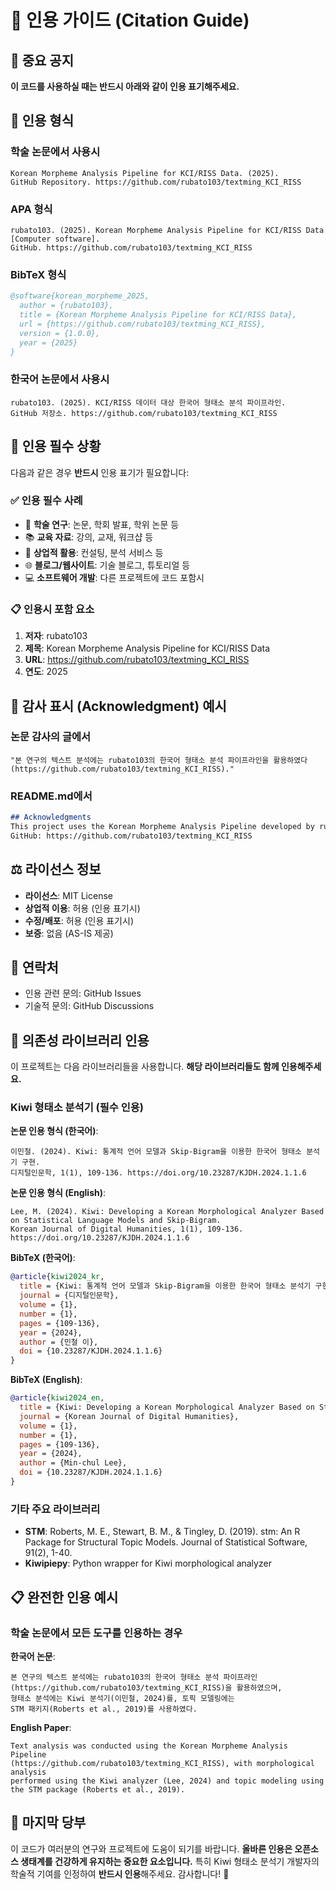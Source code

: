 # 📖 인용 가이드 (Citation Guide)

## 🚨 중요 공지

**이 코드를 사용하실 때는 반드시 아래와 같이 인용 표기해주세요.**

## 📝 인용 형식

### 학술 논문에서 사용시
```
Korean Morpheme Analysis Pipeline for KCI/RISS Data. (2025). 
GitHub Repository. https://github.com/rubato103/textming_KCI_RISS
```

### APA 형식
```
rubato103. (2025). Korean Morpheme Analysis Pipeline for KCI/RISS Data [Computer software]. 
GitHub. https://github.com/rubato103/textming_KCI_RISS
```

### BibTeX 형식
```bibtex
@software{korean_morpheme_2025,
  author = {rubato103},
  title = {Korean Morpheme Analysis Pipeline for KCI/RISS Data},
  url = {https://github.com/rubato103/textming_KCI_RISS},
  version = {1.0.0},
  year = {2025}
}
```

### 한국어 논문에서 사용시
```
rubato103. (2025). KCI/RISS 데이터 대상 한국어 형태소 분석 파이프라인. 
GitHub 저장소. https://github.com/rubato103/textming_KCI_RISS
```

## 🎯 인용 필수 상황

다음과 같은 경우 **반드시** 인용 표기가 필요합니다:

### ✅ 인용 필수 사례
- 🔬 **학술 연구**: 논문, 학회 발표, 학위 논문 등
- 📚 **교육 자료**: 강의, 교재, 워크샵 등  
- 💼 **상업적 활용**: 컨설팅, 분석 서비스 등
- 🌐 **블로그/웹사이트**: 기술 블로그, 튜토리얼 등
- 💻 **소프트웨어 개발**: 다른 프로젝트에 코드 포함시

### 📋 인용시 포함 요소
1. **저자**: rubato103
2. **제목**: Korean Morpheme Analysis Pipeline for KCI/RISS Data
3. **URL**: https://github.com/rubato103/textming_KCI_RISS
4. **연도**: 2025

## 🌟 감사 표시 (Acknowledgment) 예시

### 논문 감사의 글에서
```
"본 연구의 텍스트 분석에는 rubato103의 한국어 형태소 분석 파이프라인을 활용하였다 
(https://github.com/rubato103/textming_KCI_RISS)."
```

### README.md에서
```markdown
## Acknowledgments
This project uses the Korean Morpheme Analysis Pipeline developed by rubato103.
GitHub: https://github.com/rubato103/textming_KCI_RISS
```

## ⚖️ 라이선스 정보

- **라이선스**: MIT License
- **상업적 이용**: 허용 (인용 표기시)
- **수정/배포**: 허용 (인용 표기시)
- **보증**: 없음 (AS-IS 제공)

## 📧 연락처

- 인용 관련 문의: GitHub Issues
- 기술적 문의: GitHub Discussions

## 🔧 의존성 라이브러리 인용

이 프로젝트는 다음 라이브러리들을 사용합니다. **해당 라이브러리들도 함께 인용해주세요.**

### Kiwi 형태소 분석기 (필수 인용)

**논문 인용 형식 (한국어)**:
```
이민철. (2024). Kiwi: 통계적 언어 모델과 Skip-Bigram을 이용한 한국어 형태소 분석기 구현. 
디지털인문학, 1(1), 109-136. https://doi.org/10.23287/KJDH.2024.1.1.6
```

**논문 인용 형식 (English)**:
```
Lee, M. (2024). Kiwi: Developing a Korean Morphological Analyzer Based on Statistical Language Models and Skip-Bigram. 
Korean Journal of Digital Humanities, 1(1), 109-136. https://doi.org/10.23287/KJDH.2024.1.1.6
```

**BibTeX (한국어)**:
```bibtex
@article{kiwi2024_kr,
  title = {Kiwi: 통계적 언어 모델과 Skip-Bigram을 이용한 한국어 형태소 분석기 구현},
  journal = {디지털인문학},
  volume = {1},
  number = {1},
  pages = {109-136},
  year = {2024},
  author = {민철 이},
  doi = {10.23287/KJDH.2024.1.1.6}
}
```

**BibTeX (English)**:
```bibtex
@article{kiwi2024_en,
  title = {Kiwi: Developing a Korean Morphological Analyzer Based on Statistical Language Models and Skip-Bigram},
  journal = {Korean Journal of Digital Humanities},
  volume = {1},
  number = {1},
  pages = {109-136},
  year = {2024},
  author = {Min-chul Lee},
  doi = {10.23287/KJDH.2024.1.1.6}
}
```

### 기타 주요 라이브러리

- **STM**: Roberts, M. E., Stewart, B. M., & Tingley, D. (2019). stm: An R Package for Structural Topic Models. Journal of Statistical Software, 91(2), 1-40.
- **Kiwipiepy**: Python wrapper for Kiwi morphological analyzer

## 📋 완전한 인용 예시

### 학술 논문에서 모든 도구를 인용하는 경우

**한국어 논문**:
```
본 연구의 텍스트 분석에는 rubato103의 한국어 형태소 분석 파이프라인
(https://github.com/rubato103/textming_KCI_RISS)을 활용하였으며, 
형태소 분석에는 Kiwi 분석기(이민철, 2024)를, 토픽 모델링에는 
STM 패키지(Roberts et al., 2019)를 사용하였다.
```

**English Paper**:
```
Text analysis was conducted using the Korean Morpheme Analysis Pipeline 
(https://github.com/rubato103/textming_KCI_RISS), with morphological analysis 
performed using the Kiwi analyzer (Lee, 2024) and topic modeling using 
the STM package (Roberts et al., 2019).
```

## 🙏 마지막 당부

이 코드가 여러분의 연구와 프로젝트에 도움이 되기를 바랍니다. 
**올바른 인용은 오픈소스 생태계를 건강하게 유지하는 중요한 요소입니다.**
특히 Kiwi 형태소 분석기 개발자의 학술적 기여를 인정하여 **반드시 인용**해주세요.
감사합니다! 🚀